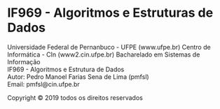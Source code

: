 # IF969 - Algoritmos e Estruturas de Dados

<p>
  Universidade Federal de Pernanbuco - UFPE (www.ufpe.br)
  Centro de Informática - CIn (www2.cin.ufpe.br)
  Bacharelado em Sistemas de Informação <br>
  IF969 - Algoritmos e Estrutura de Dados <br>
  Autor: Pedro Manoel Farias Sena de Lima (pmfsl) <br>
  Email: pmfsl@cin.ufpe.br
</p>

<p> Copyright © 2019 todos os direitos reservados </p>
